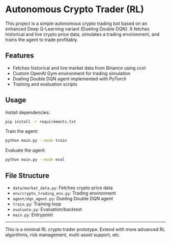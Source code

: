 # Autonomous Crypto Trader (RL)

This project is a simple autonomous crypto trading bot based on an enhanced Deep Q-Learning variant (Dueling Double DQN). It fetches historical and live crypto price data, simulates a trading environment, and trains the agent to trade profitably.

## Features
- Fetches historical and live market data from Binance using ccxt
- Custom OpenAI Gym environment for trading simulation
- Dueling Double DQN agent implemented with PyTorch
- Training and evaluation scripts

## Usage

Install dependencies:
```bash
pip install -r requirements.txt
```

Train the agent:
```bash
python main.py --mode train
```

Evaluate the agent:
```bash
python main.py --mode eval
```

## File Structure
- `data/market_data.py`: Fetches crypto price data
- `env/crypto_trading_env.py`: Trading environment
- `agent/dqn_agent.py`: Dueling Double DQN agent
- `train.py`: Training loop
- `evaluate.py`: Evaluation/backtest
- `main.py`: Entrypoint

---
This is a minimal RL crypto trader prototype. Extend with more advanced RL algorithms, risk management, multi-asset support, etc.

